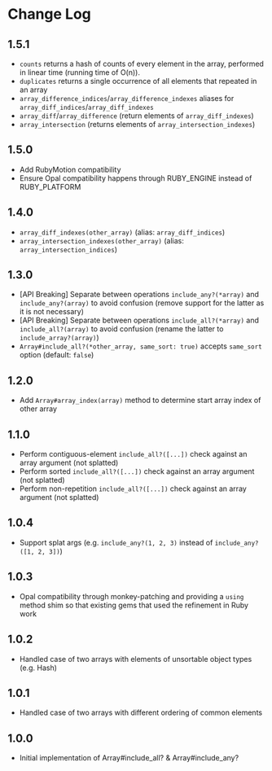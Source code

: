 # Change Log

## 1.5.1

- `counts` returns a hash of counts of every element in the array, performed in linear time (running time of O(n)).
- `duplicates` returns a single occurrence of all elements that repeated in an array
- `array_difference_indices`/`array_difference_indexes` aliases for `array_diff_indices`/`array_diff_indexes`
- `array_diff`/`array_difference` (return elements of `array_diff_indexes`)
- `array_intersection` (returns elements of `array_intersection_indexes`)

## 1.5.0

- Add RubyMotion compatibility
- Ensure Opal compatibility happens through RUBY_ENGINE instead of RUBY_PLATFORM

## 1.4.0

- `array_diff_indexes(other_array)` (alias: `array_diff_indices`)
- `array_intersection_indexes(other_array)` (alias: `array_intersection_indices`)

## 1.3.0

- [API Breaking] Separate between operations `include_any?(*array)` and `include_any?(array)` to avoid confusion (remove support for the latter as it is not necessary)
- [API Breaking] Separate between operations `include_all?(*array)` and `include_all?(array)` to avoid confusion (rename the latter to `include_array?(array)`)
- `Array#include_all?(*other_array, same_sort: true)` accepts `same_sort` option (default: `false`)

## 1.2.0

- Add `Array#array_index(array)` method to determine start array index of other array

## 1.1.0

- Perform contiguous-element `include_all?([...])` check against an array argument (not splatted)
- Perform sorted `include_all?([...])` check against an array argument (not splatted)
- Perform non-repetition `include_all?([...])` check against an array argument (not splatted)

## 1.0.4

- Support splat args (e.g. `include_any?(1, 2, 3)` instead of `include_any?([1, 2, 3])`)

## 1.0.3

- Opal compatibility through monkey-patching and providing a `using` method shim so that existing gems that used the refinement in Ruby work

## 1.0.2

- Handled case of two arrays with elements of unsortable object types (e.g. Hash)

## 1.0.1

- Handled case of two arrays with different ordering of common elements

## 1.0.0

- Initial implementation of Array#include_all? & Array#include_any?
